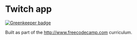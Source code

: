 # Twitch app

[![Greenkeeper badge](https://badges.greenkeeper.io/joesmith100/fcc-twitch-app.svg)](https://greenkeeper.io/)

Built as part of the http://www.freecodecamp.com curriculum.
